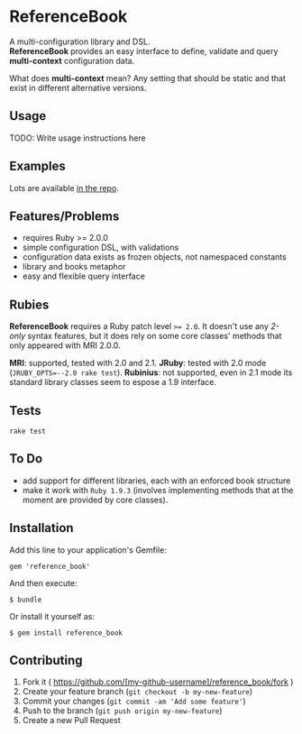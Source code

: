# ReferenceBook

A multi-configuration library and DSL.  
**ReferenceBook** provides an easy interface to define, validate and query **multi-context** configuration data.

What does **multi-context** mean?
Any setting that should be static and that exist in different alternative versions.




## Usage

TODO: Write usage instructions here

## Examples

Lots are available [in the repo](https://github.com/tompave/reference_book/tree/master/examples).




## Features/Problems

* requires Ruby >= 2.0.0
* simple configuration DSL, with validations
* configuration data exists as frozen objects, not namespaced constants
* library and books metaphor
* easy and flexible query interface







## Rubies

**ReferenceBook** requires a Ruby patch level `>= 2.0`.
It doesn't use any _2-only_ syntax features, but it does rely on some core classes' methods that only appeared with MRI 2.0.0.

**MRI**: supported, tested with 2.0 and 2.1.
**JRuby**: tested with 2.0 mode (`JRUBY_OPTS=--2.0 rake test`).
**Rubinius**: not supported, even in 2.1 mode its standard library classes seem to espose a 1.9 interface.


## Tests

`rake test`




## To Do

* add support for different libraries, each with an enforced book structure
* make it work with `Ruby 1.9.3` (involves implementing methods that at the moment are provided by core classes).


## Installation


Add this line to your application's Gemfile:

    gem 'reference_book'

And then execute:

    $ bundle

Or install it yourself as:

    $ gem install reference_book


## Contributing

1. Fork it ( https://github.com/[my-github-username]/reference_book/fork )
2. Create your feature branch (`git checkout -b my-new-feature`)
3. Commit your changes (`git commit -am 'Add some feature'`)
4. Push to the branch (`git push origin my-new-feature`)
5. Create a new Pull Request
